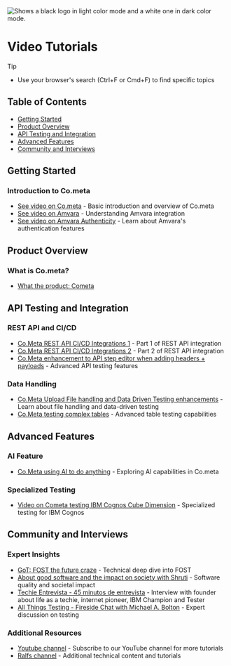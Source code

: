 <picture>
  <source media="(prefers-color-scheme: dark)" srcset="https://raw.githubusercontent.com/cometa-rocks/cometa_documentation/main/img/logos/COMETAROCKS_LogoEslog_Y_W.png">
  <source media="(prefers-color-scheme: light)" srcset="https://raw.githubusercontent.com/cometa-rocks/cometa_documentation/main/img/logos/COMETAROCKS_LogoEslog_Y_B.png">
  <img alt="Shows a black logo in light color mode and a white one in dark color mode." src="https://user-images.githubusercontent.com/25423296/163456779-a8556205-d0a5-45e2-ac17-42d089e3c3f8.png">
</picture>

# Video Tutorials
> [!TIP]
> - Use your browser's search (Ctrl+F or Cmd+F) to find specific topics
## Table of Contents
- [Getting Started](#getting-started)
- [Product Overview](#product-overview)
- [API Testing and Integration](#api-testing-and-integration)
- [Advanced Features](#advanced-features)
- [Community and Interviews](#community-and-interviews)

## Getting Started

### Introduction to Co.meta
- [See video on Co.meta](https://youtu.be/vbgcb9R-ewI) - Basic introduction and overview of Co.meta
- [See video on Amvara](https://youtu.be/r_-xSZhEb-o) - Understanding Amvara integration
- [See video on Amvara Authenticity](https://youtu.be/KXX4G9h2PS0) - Learn about Amvara's authentication features

## Product Overview

### What is Co.meta?
- [What the product: Cometa](https://www.youtube.com/watch?v=8uv-QAJkOLY&t=9s)

## API Testing and Integration

### REST API and CI/CD
- [Co.Meta REST API CI/CD Integrations 1](https://youtu.be/TFsZSmyM4wU) - Part 1 of REST API integration
- [Co.Meta REST API CI/CD Integrations 2](https://youtu.be/TD9U_cbM_JA) - Part 2 of REST API integration
- [Co.Meta enhancement to API step editor when adding headers + payloads](https://youtu.be/plC8qag08ZQ) - Advanced API testing features

### Data Handling
- [Co.Meta Upload File handling and Data Driven Testing enhancements](https://youtu.be/f-3PxxhrIGY) - Learn about file handling and data-driven testing
- [Co.Meta testing complex tables](https://youtu.be/-vRmuKLg04M) - Advanced table testing capabilities

## Advanced Features

### AI Feature
- [Co.Meta using AI to do anything](https://www.loom.com/share/1d5cdb0681ab46308ddf96de0b824e10?sid=5cb1df8b-04ac-4dcd-96e5-47e2a96565b6) - Exploring AI capabilities in Co.meta

### Specialized Testing
- [Video on Cometa testing IBM Cognos Cube Dimension](https://youtu.be/3QuJwprcf7U) - Specialized testing for IBM Cognos



## Community and Interviews

### Expert Insights
- [GoT: FOST the future craze](https://youtu.be/fP7E9dmlgEE) - Technical deep dive into FOST
- [About good software and the impact on society with Shruti](https://youtu.be/RwsuY3jefQs) - Software quality and societal impact
- [Techie Entrevista - 45 minutos de entrevista](https://www.youtube.com/watch?v=YqZoRdNCne0) - Interview with founder about life as a techie, internet pioneer, IBM Champion and Tester
- [All Things Testing - Fireside Chat with Michael A. Bolton](https://www.youtube.com/watch?v=swcj-yPVDYg) - Expert discussion on testing

### Additional Resources
- [Youtube channel](https://www.youtube.com/channel/UCSne7hU1GRbg4cV0qWvD2Uw) - Subscribe to our YouTube channel for more tutorials
- [Ralfs channel](https://youtu.be/s86rnmbLDpc) - Additional technical content and tutorials 